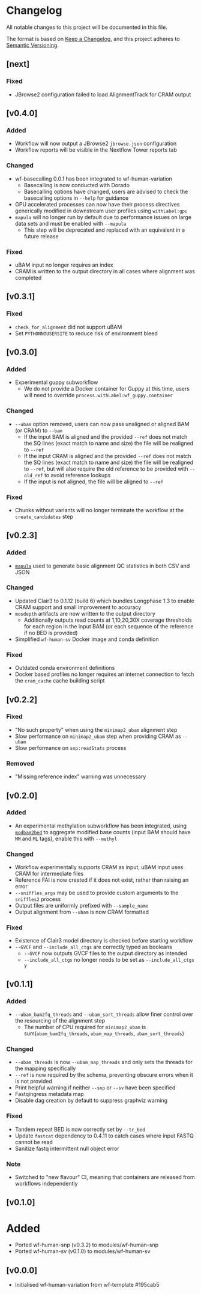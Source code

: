 # Changelog
All notable changes to this project will be documented in this file.

The format is based on [Keep a Changelog](https://keepachangelog.com/en/1.0.0/),
and this project adheres to [Semantic Versioning](https://semver.org/spec/v2.0.0.html).

## [next]
### Fixed
* JBrowse2 configuration failed to load AlignmentTrack for CRAM output

## [v0.4.0]
### Added
* Workflow will now output a JBrowse2 `jbrowse.json` configuration
* Workflow reports will be visible in the Nextflow Tower reports tab
### Changed
* wf-basecalling 0.0.1 has been integrated to wf-human-variation
    * Basecalling is now conducted with Dorado
    * Basecalling options have changed, users are advised to check the basecalling options in `--help` for guidance
* GPU accelerated processes can now have their process directives generically modified in downstream user profiles using `withLabel:gpu`
* `mapula` will no longer run by default due to performance issues on large data sets and must be enabled with `--mapula`
    * This step will be deprecated and replaced with an equivalent in a future release
### Fixed
* uBAM input no longer requires an index
* CRAM is written to the output directory in all cases where alignment was completed

## [v0.3.1]
### Fixed
* `check_for_alignment` did not support uBAM
* Set `PYTHONNOUSERSITE` to reduce risk of environment bleed

## [v0.3.0]
### Added
* Experimental guppy subworkflow
    * We do not provide a Docker container for Guppy at this time, users will need to override `process.withLabel:wf_guppy.container`
### Changed
* `--ubam` option removed, users can now pass unaligned or aligned BAM (or CRAM) to `--bam`
    * If the input BAM is aligned and the provided `--ref` does not match the SQ lines (exact match to name and size) the file will be realigned to `--ref`
    * If the input CRAM is aligned and the provided `--ref` does not match the SQ lines (exact match to name and size) the file will be realigned to `--ref`, but will also require the old reference to be provided with `--old_ref` to avoid reference lookups
    * If the input is not aligned, the file will be aligned to `--ref`
### Fixed
* Chunks without variants will no longer terminate the workflow at the `create_candidates` step

## [v0.2.3]
### Added
* [`mapula`](https://github.com/epi2me-labs/mapula) used to generate basic alignment QC statistics in both CSV and JSON
### Changed
* Updated Clair3 to 0.1.12 (build 6) which bundles Longphase 1.3 to enable CRAM support and small improvement to accuracy
* `mosdepth` artifacts are now written to the output directory
    * Additionally outputs read counts at 1,10,20,30X coverage thresholds for each region in the input BAM (or each sequence of the reference if no BED is provided)
* Simplified `wf-human-sv` Docker image and conda definition
### Fixed
* Outdated conda environment definitions
* Docker based profiles no longer requires an internet connection to fetch the `cram_cache` cache building script

## [v0.2.2]
### Fixed
* "No such property" when using the `minimap2_ubam` alignment step
* Slow performance on `minimap2_ubam` step when providing CRAM as `--ubam`
* Slow performance on `snp:readStats` process
### Removed
* "Missing reference index" warning was unnecessary

## [v0.2.0]
### Added
* An experimental methylation subworkflow has been integrated, using [`modbam2bed`](https://github.com/epi2me-labs/modbam2bed) to aggregate modified base counts (input BAM should have `MM` and `ML` tags), enable this with `--methyl`
### Changed
* Workflow experimentally supports CRAM as input, uBAM input uses CRAM for intermediate files
* Reference FAI is now created if it does not exist, rather than raising an error
* `--sniffles_args` may be used to provide custom arguments to the `sniffles2` process
* Output files are uniformly prefixed with `--sample_name`
* Output alignment from `--ubam` is now CRAM formatted
### Fixed
* Existence of Clair3 model directory is checked before starting workflow
* `--GVCF` and `--include_all_ctgs` are correctly typed as booleans
    * `--GVCF` now outputs GVCF files to the output directory as intended
    * `--include_all_ctgs` no longer needs to be set as `--include_all_ctgs y`

## [v0.1.1]
### Added
* `--ubam_bam2fq_threads` and `--ubam_sort_threads` allow finer control over the resourcing of the alignment step
    * The number of CPU required for `minimap2_ubam` is sum(`ubam_bam2fq_threads`, `ubam_map_threads`, `ubam_sort_threads`)
### Changed
* `--ubam_threads` is now `--ubam_map_threads` and only sets the threads for the mapping specifically
* `--ref` is now required by the schema, preventing obscure errors when it is not provided
* Print helpful warning if neither `--snp` or `--sv` have been specified
* Fastqingress metadata map
* Disable dag creation by default to suppress graphviz warning
### Fixed
* Tandem repeat BED is now correctly set by `--tr_bed`
* Update `fastcat` dependency to 0.4.11 to catch cases where input FASTQ cannot be read
* Sanitize fastq intermittent null object error
### Note
- Switched to "new flavour" CI, meaning that containers are released from workflows independently

## [v0.1.0]
# Added
- Ported wf-human-snp (v0.3.2) to modules/wf-human-snp
- Ported wf-human-sv (v0.1.0) to modules/wf-human-sv

## [v0.0.0]
- Initialised wf-human-variation from wf-template #195cab5
